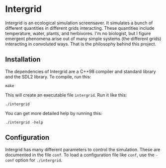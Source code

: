 # Intergrid

Intergrid is an ecological simulation screensaver. It simulates a bunch of
different quantities in different grids interacting. These quantities include
temperature, water, plants, and herbivores. I'm no biologist, but I figure
emergent phenomena arise out of many simple systems (the different grids)
interacting in convoluted ways. That is the philosophy behind this project.

## Installation

The dependencies of Intergrid are a C++98 compiler and standard library and the
SDL2 library. To compile, run this:

```
make
```

This will create an executable file `intergrid`. Run it like this:

```
./intergrid
```

You can get more detailed help by running this:

```
./intergrid -help
```

## Configuration

Intergrid has many different parameters to control the simulation. These are
documented in the file `conf`. To load a configuration file like `conf`, use the
`-conf` option for `./intergrid`.

